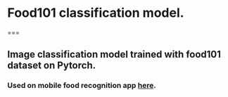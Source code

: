 # Food101 classification model.
===
## Image classification model trained with food101 dataset on Pytorch.
### Used on mobile food recognition app [here](https://github.com/oranges0da/justeatAI).